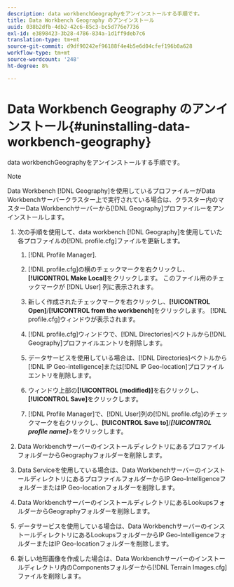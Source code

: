 ```yaml
---
description: data workbenchGeographyをアンインストールする手順です。
title: Data Workbench Geography のアンインストール
uuid: 038b2dfb-4db2-42c6-85c3-bc5d776e7736
exl-id: e3898423-3b28-4786-834a-1d1ff9deb7c6
translation-type: tm+mt
source-git-commit: d9df90242ef96188f4e4b5e6d04cfef196b0a628
workflow-type: tm+mt
source-wordcount: '248'
ht-degree: 8%

---
```


# Data Workbench Geography のアンインストール{#uninstalling-data-workbench-geography}

data workbenchGeographyをアンインストールする手順です。

>[!NOTE]
>
>Data Workbench [!DNL Geography]を使用しているプロファイルーがData Workbenchサーバークラスター上で実行されている場合は、クラスター内のマスターData Workbenchサーバーから[!DNL Geography]プロファイルーをアンインストールします。

1. 次の手順を使用して、data workbench [!DNL Geography]を使用していた各プロファイルの[!DNL profile.cfg]ファイルを更新します。

   1.  [!DNL Profile Manager].
   1. [!DNL profile.cfg]の横のチェックマークを右クリックし、**[!UICONTROL Make Local]**&#x200B;をクリックします。 このファイル用のチェックマークが [!DNL User] 列に表示されます。

   1. 新しく作成されたチェックマークを右クリックし、**[!UICONTROL Open]**/**[!UICONTROL from the workbench]**&#x200B;をクリックします。 [!DNL profile.cfg]ウィンドウが表示されます。

   1. [!DNL profile.cfg]ウィンドウで、[!DNL Directories]ベクトルから[!DNL Geography]プロファイルエントリを削除します。

   1. データサービスを使用している場合は、[!DNL Directories]ベクトルから[!DNL IP Geo-intelligence]または[!DNL IP Geo-location]プロファイルエントリを削除します。

   1. ウィンドウ上部の&#x200B;**[!UICONTROL (modified)]**&#x200B;を右クリックし、**[!UICONTROL Save]**&#x200B;をクリックします。

   1. [!DNL Profile Manager]で、[!DNL User]列の[!DNL profile.cfg]のチェックマークを右クリックし、**[!UICONTROL Save to]**/***[!UICONTROL profile name]**>*&#x200B;をクリックします。

1. Data WorkbenchサーバーのインストールディレクトリにあるプロファイルフォルダーからGeographyフォルダーを削除します。
1. Data Serviceを使用している場合は、Data WorkbenchサーバーのインストールディレクトリにあるプロファイルフォルダーからIP Geo-IntelligenceフォルダーまたはIP Geo-locationフォルダーを削除します。
1. Data WorkbenchサーバーのインストールディレクトリにあるLookupsフォルダーからGeographyフォルダーを削除します。
1. データサービスを使用している場合は、Data WorkbenchサーバーのインストールディレクトリにあるLookupsフォルダーからIP Geo-IntelligenceフォルダーまたはIP Geo-locationフォルダーを削除します。
1. 新しい地形画像を作成した場合は、Data Workbenchサーバーのインストールディレクトリ内のComponentsフォルダーから[!DNL Terrain Images.cfg]ファイルを削除します。

